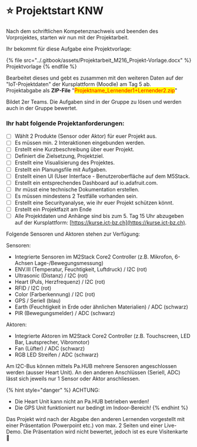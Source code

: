 # ⭐ Projektstart KNW

Nach dem schriftlichen Kompetenznachweis und beenden des Vorprojektes, starten wir nun mit der Projektarbeit.

Ihr bekommt für diese Aufgabe eine Projektvorlage:

{% file src="../.gitbook/assets/Projektarbeit_M216_Projekt-Vorlage.docx" %}
Projektvorlage
{% endfile %}

Bearbeitet dieses und gebt es zusammen mit den weiteren Daten auf der "IoT-Projektdaten" der Kursplattform (Moodle) am Tag 5 ab.\
Projektabgabe als **ZIP-File** "<mark style="color:red;">Projektname\_Lernender1+Lernender2.zip</mark>"

Bildet 2er Teams. Die Aufgaben sind in der Gruppe zu lösen und werden auch in der Gruppe bewertet.

### Ihr habt folgende Projektanforderungen:

* [ ] Wählt 2 Produkte (Sensor oder Aktor) für euer Projekt aus.
* [ ] Es müssen min. 2 Interaktionen eingebunden werden.
* [ ] Erstellt eine Kurzbeschreibung über euer Projekt.
* [ ] Definiert die Zielsetzung, Projektziel.
* [ ] Erstellt eine Visualisierung des Projektes.
* [ ] Erstellt ein Planungsfile mit Aufgaben.
* [ ] Erstellt einen UI (User Interface - Benutzeroberfläche auf dem M5Stack.
* [ ] Erstellt ein entsprechendes Dashboard auf io.adafruit.com.
* [ ] Ihr müsst eine technische Dokumentation erstellen.
* [ ] Es müssen mindestens 2 Testfälle vorhanden sein.
* [ ] Erstellt eine Securityanalyse, wie ihr euer Projekt schützen könnt.
* [ ] Erstellt ein Projektfazit am Ende
* [ ] Alle Projektdaten und Anhänge sind bis zum 5. Tag 15 Uhr abzugeben auf der Kursplattform:  [https://kurse.ict-bz.ch](https://kurse.ict-bz.ch).

Folgende Sensoren und Aktoren stehen zur Verfügung:

Sensoren:

* Integrierte Sensoren im M2Stack Core2 Controller (z.B. Mikrofon, 6-Achsen Lage-/Bewegungsmessung)
* ENV.III (Temperatur, Feuchtigkeit, Luftdruck) / I2C (rot)
* Ultrasonic (Distanz) / I2C (rot)
* Heart (Puls, Herzfrequenz) / I2C (rot)
* RFID / I2C (rot)
* Color (Farberkennung) / I2C (rot)
* GPS / Seriell (blau)
* Earth (Feuchtigkeit in Erde oder ähnlichen Materialien) / ADC (schwarz)
* PIR (Bewegungsmelder) / ADC (schwarz)

Aktoren:

* Integrierte Aktoren im M2Stack Core2 Controller (z.B. Touchscreen, LED Bar, Lautsprecher, Vibromotor)
* Fan (Lüfter) / ADC (schwarz)
* RGB LED Streifen / ADC (schwarz)

Am I2C-Bus können mittels Pa.HUB mehrere Sensoren angeschlossen werden (ausser Heart Unit). An den anderen Anschlüssen (Seriell, ADC) lässt sich jeweils nur 1 Sensor oder Aktor anschliessen.



{% hint style="danger" %}
ACHTUNG:

* Die Heart Unit kann nicht an Pa.HUB betrieben werden!
* Die GPS Unit funktioniert nur bedingt im Indoor-Bereich!
{% endhint %}

Das Projekt wird nach der Abgabe den anderen Lernenden vorgestellt mit einer Präsentation (Powerpoint etc.) von max. 2 Seiten und einer Live-Demo. Die Präsentation wird nicht bewertet, jedoch ist es eure Visitenkarte :clap:
